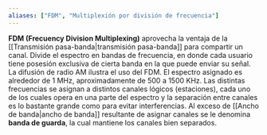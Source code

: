 ```yaml
---
aliases: ["FDM", "Multiplexión por división de frecuencia"]
---
```

**FDM (Frecuency Division Multiplexing)** aprovecha la ventaja de la [[Transmisión pasa-banda|transmisión pasa-banda]] para compartir un canal. Divide el espectro en bandas de frecuencia, en donde cada usuario tiene posesión exclusiva de cierta banda en la que puede enviar su señal. La difusión de radio AM ilustra el uso del FDM. El espectro asignado es alrededor de 1 MHz, aproximadamente de 500 a 1500 KHz. Las distintas frecuencias se asignan a distintos canales lógicos (estaciones), cada uno de los cuales opera en una parte del espectro y la separación entre canales es lo bastante grande como para evitar interferencias. Al exceso de [[Ancho de banda|ancho de banda]] resultante de asignar canales se le denomina **banda de guarda**, la cual mantiene los canales bien separados.